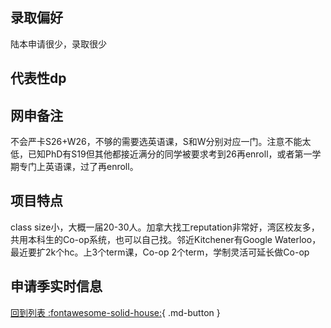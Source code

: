 ## 录取偏好
陆本申请很少，录取很少
## 代表性dp

## 网申备注
不会严卡S26+W26，不够的需要选英语课，S和W分别对应一门。注意不能太低，已知PhD有S19但其他都接近满分的同学被要求考到26再enroll，或者第一学期专门上英语课，过了再enroll。
## 项目特点
class size小，大概一届20-30人。加拿大找工reputation非常好，湾区校友多，共用本科生的Co-op系统，也可以自己找。邻近Kitchener有Google Waterloo，最近要扩2k个hc。上3个term课，Co-op 2个term，学制灵活可延长做Co-op
## 申请季实时信息

[回到列表 :fontawesome-solid-house:](选校梯度.md){ .md-button }
